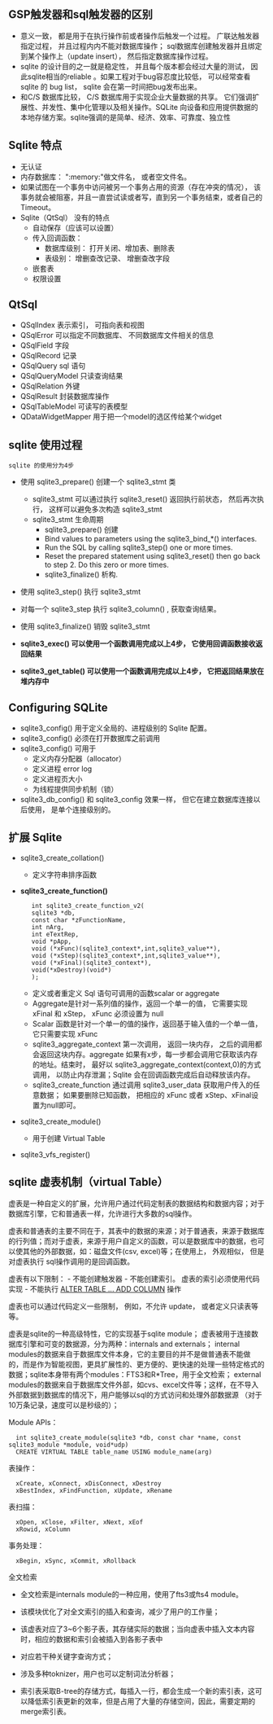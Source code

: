 
## GSP触发器和sql触发器的区别
  - 意义一致， 都是用于在执行操作前或者操作后触发一个过程。  广联达触发器指定过程， 并且过程内内不能对数据库操作； sql数据库创建触发器并且绑定到某个操作上（update insert）， 然后指定数据库操作过程。
- sqlite 的设计目的之一就是稳定性， 并且每个版本都会经过大量的测试， 因此sqlite相当的reliable 。如果工程对于bug容忍度比较低， 可以经常查看sqlite 的 bug list， sqlite 会在第一时间把bug发布出来。
- 和C/S 数据库比较， C/S 数据库用于实现企业大量数据的共享。  它们强调扩展性、并发性、集中化管理以及相关操作。SQLite 向设备和应用提供数据的本地存储方案。sqlite强调的是简单、经济、效率、可靠度、独立性
## Sqlite 特点
  - 无认证
  - 内存数据库：  ":memory:"做文件名， 或者空文件名。
  - 如果试图在一个事务中访问被另一个事务占用的资源（存在冲突的情况）， 该事务就会被阻塞，并且一直尝试读或者写，直到另一个事务结束，或者自己的Timeout。
  - Sqlite（QtSql） 没有的特点
    - 自动保存（应该可以设置）
    - 传入回调函数：
      - 数据库级别： 打开关闭、增加表、删除表
      - 表级别： 增删查改记录、 增删查改字段
    - 嵌套表
    - 权限设置

  ## QtSql
  - QSqlIndex 表示索引， 可指向表和视图
  - QSqlError 可以指定不同数据库、 不同数据库文件相关的信息
  - QSqlField 字段
  - QSqlRecord 记录
  - QSqlQuery sql 语句
  - QSqlQueryModel 只读查询结果
  - QSqlRelation 外键
  - QSqlResult 封装数据库操作
  - QSqlTableModel 可读写的表模型
  - QDataWidgetMapper 用于把一个model的选区传给某个widget

  ## sqlite 使用过程
    sqlite 的使用分为4步
  - 使用 sqlite3_prepare() 创建一个 sqlite3_stmt 类
    - sqlite3_stmt 可以通过执行 sqlite3_reset() 返回执行前状态， 然后再次执行， 这样可以避免多次构造 sqlite3_stmt
    - sqlite3_stmt 生命周期
      - sqlite3_prepare() 创建
      - Bind values to parameters using the sqlite3_bind_*() interfaces.
      - Run the SQL by calling sqlite3_step() one or more times.
      - Reset the prepared statement using sqlite3_reset() then go back to step 2. Do this zero or more times.
      - sqlite3_finalize() 析构.
  - 使用 sqlite3_step() 执行  sqlite3_stmt
  - 对每一个 sqlite3_step 执行 sqlite3_column() , 获取查询结果。
  - 使用 sqlite3_finalize() 销毁  sqlite3_stmt

  - **sqlite3_exec() 可以使用一个函数调用完成以上4步， 它使用回调函数接收返回结果**
  - **sqlite3_get_table()  可以使用一个函数调用完成以上4步， 它把返回结果放在堆内存中**

## Configuring SQLite
  -  sqlite3_config() 用于定义全局的、进程级别的 Sqlite 配置。
  - sqlite3_config() 必须在打开数据库之前调用
  - sqlite3_config() 可用于
    - 定义内存分配器（allocator）
    - 定义进程 error log
    - 定义进程页大小
    - 为线程提供同步机制（锁）
  - sqlite3_db_config() 和 sqlite3_config 效果一样， 但它在建立数据库连接以后使用， 是单个连接级别的。
## **扩展 Sqlite**
   - sqlite3_create_collation()
     - 定义字符串排序函数
   - **sqlite3_create_function()**

            int sqlite3_create_function_v2(
            sqlite3 *db,
            const char *zFunctionName,
            int nArg,
            int eTextRep,
            void *pApp,
            void (*xFunc)(sqlite3_context*,int,sqlite3_value**),
            void (*xStep)(sqlite3_context*,int,sqlite3_value**),
            void (*xFinal)(sqlite3_context*),
            void(*xDestroy)(void*)
            );

     - 定义或者重定义 Sql 语句可调用的函数scalar or aggregate
     - Aggregate是针对一系列值的操作，返回一个单一的值， 它需要实现 xFinal 和 xStep， xFunc 必须设置为 null
     - Scalar 函数是针对一个单一的值的操作，返回基于输入值的一个单一值， 它只需要实现 xFunc
     - sqlite3_aggregate_context 第一次调用， 返回一块内存， 之后的调用都会返回这块内存。aggregate 如果有x步，每一步都会调用它获取该内存的地址。结束时， 最好以 sqlite3_aggregate_context(context,0)的方式调用， 以防止内存泄漏；Sqlite 会在回调函数完成后自动释放该内存。
     - sqlite3_create_function  通过调用 sqlite3_user_data 获取用户传入的任意数据； 如果要删除已知函数， 把相应的 xFunc 或者 xStep、xFinal设置为null即可。
   - sqlite3_create_module()
     - 用于创建 Virtual Table
   - sqlite3_vfs_register()

  ## sqlite 虚表机制（virtual Table）
  虚表是一种自定义的扩展，允许用户通过代码定制表的数据结构和数据内容；对于数据库引擎，它和普通表一样，允许进行大多数的sql操作。

  虚表和普通表的主要不同在于，其表中的数据的来源；对于普通表，来源于数据库的行列值；而对于虚表，来源于用户自定义的函数，可以是数据库中的数据，也可以使其他的外部数据，如：磁盘文件(csv, excel)等；在使用上， 外观相似， 但是对虚表执行 sql操作调用的是回调函数。

  虚表有以下限制：
    - 不能创建触发器
    - 不能创建索引。 虚表的索引必须使用代码实现
    - 不能执行  <u>ALTER TABLE ... ADD COLUMN</u> 操作

  虚表也可以通过代码定义一些限制， 例如，不允许 update， 或者定义只读表等等。


  虚表是sqlite的一种高级特性，它的实现基于sqlite module；
  虚表被用于连接数据库引擎和可变的数据源，分为两种：internals and externals；
  internal modules的数据来自于数据库文件本身，它的主要目的并不是做普通表不能做的，而是作为智能视图，更具扩展性的、更方便的、更快速的处理一些特定格式的数据；sqlite本身带有两个modules：FTS3和R*Tree，用于全文检索；
  external modules的数据来自于数据库文件外部，如cvs、excel文件等；这样，在不导入外部数据到数据库的情况下，用户能够以sql的方式访问和处理外部数据源 （对于10万条记录，速度可以是秒级的）；

  Module APIs：

      int sqlite3_create_module(sqlite3 *db, const char *name, const sqlite3_module *module, void*udp)
      CREATE VIRTUAL TABLE table_name USING module_name(arg)

  表操作：

      xCreate, xConnect, xDisConnect, xDestroy
      xBestIndex, xFindFunction, xUpdate, xRename

  表扫描：

      xOpen, xClose, xFilter, xNext, xEof
      xRowid, xColumn

  事务处理：

      xBegin, xSync, xCommit, xRollback

  全文检索

  - 全文检索是internals module的一种应用，使用了fts3或fts4 module。

  - 该模块优化了对全文索引的插入和查询，减少了用户的工作量；

  - 该虚表对应了3~6个影子表，其存储实际的数据；当向虚表中插入文本内容时，相应的数据和索引会被插入到各影子表中

  - 对应若干种关键字查询方式；

  - 涉及多种toknizer，用户也可以定制词法分析器；

  - 索引表采取B-tree的存储方式，每插入一行，都会生成一个新的索引表，这可以降低索引表更新的效率，但是占用了大量的存储空间，因此，需要定期的merge索引表。
